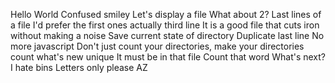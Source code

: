 Hello World
Confused smiley
Let's display a file
 What about 2?
 Last lines of a file
I'd prefer the first ones actually
third line
It is a good file that cuts iron without making a noise
 Save current state of directory
Duplicate last line
No more javascript
Don't just count your directories, make your directories count
what's new
unique
It must be in that file
 Count that word
What's next?
I hate bins
Letters only please
AZ
